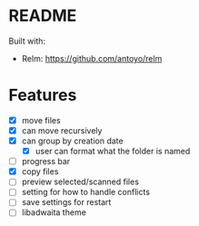 # README

Built with:

- Relm: https://github.com/antoyo/relm

# Features

- [X] move files
- [X] can move recursively
- [X] can group by creation date
  - [X] user can format what the folder is named
- [ ] progress bar
- [X] copy files
- [ ] preview selected/scanned files
- [ ] setting for how to handle conflicts
- [ ] save settings for restart
- [ ] libadwaita theme
